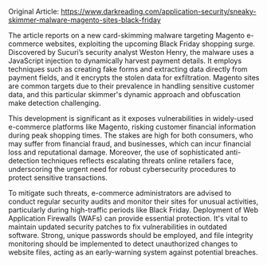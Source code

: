 Original Article: https://www.darkreading.com/application-security/sneaky-skimmer-malware-magento-sites-black-friday

The article reports on a new card-skimming malware targeting Magento e-commerce websites, exploiting the upcoming Black Friday shopping surge. Discovered by Sucuri’s security analyst Weston Henry, the malware uses a JavaScript injection to dynamically harvest payment details. It employs techniques such as creating fake forms and extracting data directly from payment fields, and it encrypts the stolen data for exfiltration. Magento sites are common targets due to their prevalence in handling sensitive customer data, and this particular skimmer's dynamic approach and obfuscation make detection challenging.

This development is significant as it exposes vulnerabilities in widely-used e-commerce platforms like Magento, risking customer financial information during peak shopping times. The stakes are high for both consumers, who may suffer from financial fraud, and businesses, which can incur financial loss and reputational damage. Moreover, the use of sophisticated anti-detection techniques reflects escalating threats online retailers face, underscoring the urgent need for robust cybersecurity procedures to protect sensitive transactions.

To mitigate such threats, e-commerce administrators are advised to conduct regular security audits and monitor their sites for unusual activities, particularly during high-traffic periods like Black Friday. Deployment of Web Application Firewalls (WAFs) can provide essential protection. It's vital to maintain updated security patches to fix vulnerabilities in outdated software. Strong, unique passwords should be employed, and file integrity monitoring should be implemented to detect unauthorized changes to website files, acting as an early-warning system against potential breaches.